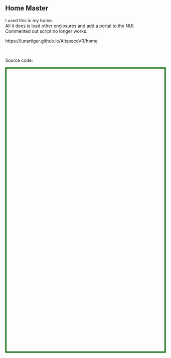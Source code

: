 <h2>Home Master</h2>
<p>I used this in my home.<br>All it does is load other enclosures and add a portal to the NUI.<br>Commented out script no longer works.</p>
<p><a href="https://lunartiger.github.io/AltspaceVR/home" style="text-decoration:none">https://lunartiger.github.io/AltspaceVR/home</a></p>
<br>
<p>Source code:</p>
<div id='rawfile' style="border: 0;max-width:100%;max-height:95%;height:900px;width:705px;display: inline-block;">
	<pre id="thePre" style="text-align:left; background:transparent; color: green;max-width:100%;max-height:100%;height:900px;width:705px;border: 4px solid #006900;margin: auto;overflow: scroll;display: block;"></pre>
</div>
<hr style="height:50px; visibility:hidden;" />
<script>
	fetch('https://raw.githubusercontent.com/LunarTiger/AltspaceVR/master/home/index.html')
	.then(body=>body.text())
	.then(body=>{
		document.getElementById('thePre').innerText = body;
	})
</script>
